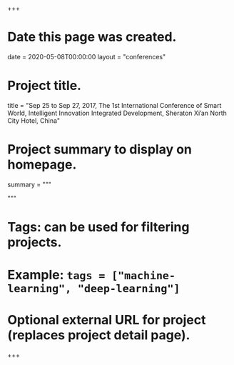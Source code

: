 +++
# Date this page was created.
date = 2020-05-08T00:00:00
layout = "conferences"

# Project title.
title = "Sep 25 to Sep 27, 2017, The 1st International Conference of Smart World, Intelligent Innovation Integrated Development, Sheraton Xi’an North City Hotel, China"

# Project summary to display on homepage.
summary = """
 
 """

# Tags: can be used for filtering projects.
# Example: `tags = ["machine-learning", "deep-learning"]`

# Optional external URL for project (replaces project detail page).
+++
